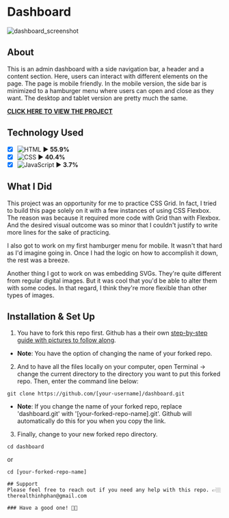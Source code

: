 # Dashboard
![dashboard_screenshot](https://user-images.githubusercontent.com/101987153/235383319-9f7fddcd-0f9b-4887-a0ff-680321a8477c.JPG)

## About
This is an admin dashboard with a side navigation bar, a header and a content section. Here, users can interact with different elements on the page. The page is mobile friendly. In the mobile version, the side bar is minimized to a hamburger menu where users can open and close as they want. The desktop and tablet version are pretty much the same.

**[CLICK HERE TO VIEW THE PROJECT](https://teephan91.github.io/dashboard/)**

## Technology Used
- [x] ![HTML](https://img.shields.io/badge/-HTML-000?style=flat&logo=html5&logoColor=394148&color=fac60c) ► **55.9%** 
- [x] ![CSS](https://img.shields.io/badge/-CSS-000?style=flat&logo=css3&logoColor=394148&color=fac60c) ► **40.4%** 
- [x] ![JavaScript](https://img.shields.io/badge/-JavaScript-000?style=flat&logoColor=394148&logo=javascript&color=fac60c) ► **3.7%**

## What I Did
This project was an opportunity for me to practice CSS Grid. In fact, I tried to build this page solely on it with a few instances of using CSS Flexbox. The reason was because it required more code with Grid than with Flexbox. And the desired visual outcome was so minor that I couldn't justify to write more lines for the sake of practicing.

I also got to work on my first hamburger menu for mobile. It wasn't that hard as I'd imagine going in. Once I had the logic on how to accomplish it down, the rest was a breeze.

Another thing I got to work on was embedding SVGs. They're quite different from regular digital images. But it was cool that you'd be able to alter them with some codes. In that regard, I think they're more flexible than other types of images.

## Installation & Set Up
1. You have to fork this repo first. Github has a their own [step-by-step guide with pictures to follow along](https://docs.github.com/en/get-started/quickstart/fork-a-repo#forking-a-repository).
- **Note**: You have the option of changing the name of your forked repo.
2. And to have all the files locally on your computer, open Terminal -> change the current directory to the directory you want to put this forked repo. Then, enter the command line below:
```
git clone https://github.com/[your-username]/dashboard.git
```
- **Note**: If you change the name of your forked repo, replace 'dashboard.git' with '[your-forked-repo-name].git'. Github will automatically do this for you when you copy the link.
3. Finally, change to your new forked repo directory.
```
cd dashboard
```
or
```
cd [your-forked-repo-name]

## Support
Please feel free to reach out if you need any help with this repo. 👉🏼 therealthinhphan@gmail.com

### Have a good one! 👍🏼